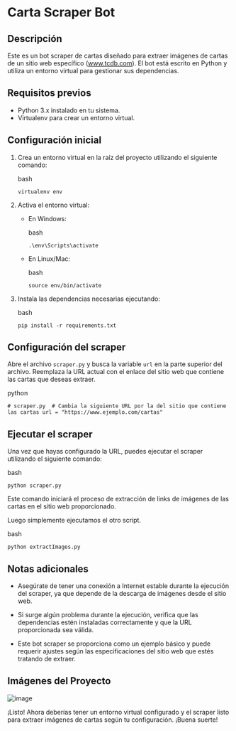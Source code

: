 Carta Scraper Bot
=================

Descripción
-----------

Este es un bot scraper de cartas diseñado para extraer imágenes de cartas de un sitio web específico (www.tcdb.com). 
El bot está escrito en Python y utiliza un entorno virtual para gestionar sus dependencias.

Requisitos previos
------------------

*   Python 3.x instalado en tu sistema.
*   Virtualenv para crear un entorno virtual.

Configuración inicial
---------------------

1.  Crea un entorno virtual en la raíz del proyecto utilizando el siguiente comando:
    
    bash
    
    `virtualenv env`
    
2.  Activa el entorno virtual:
    
    *   En Windows:
        
        bash
        
        `.\env\Scripts\activate`
        
    *   En Linux/Mac:
        
        bash
        
        `source env/bin/activate`
        
3.  Instala las dependencias necesarias ejecutando:
    
    bash
    
    `pip install -r requirements.txt`
    

Configuración del scraper
-------------------------

Abre el archivo `scraper.py` y busca la variable `url` en la parte superior del archivo.
Reemplaza la URL actual con el enlace del sitio web que contiene las cartas que deseas extraer.

python

`# scraper.py  # Cambia la siguiente URL por la del sitio que contiene las cartas url = "https://www.ejemplo.com/cartas"`

Ejecutar el scraper
-------------------

Una vez que hayas configurado la URL, puedes ejecutar el scraper utilizando el siguiente comando:

bash

`python scraper.py`

Este comando iniciará el proceso de extracción de links de imágenes de las cartas en el sitio web proporcionado.

Luego simplemente ejecutamos el otro script.

bash

`python extractImages.py`


Notas adicionales
-----------------

*   Asegúrate de tener una conexión a Internet estable durante la ejecución del scraper, ya que depende de la descarga de imágenes desde el sitio web.
    
*   Si surge algún problema durante la ejecución, verifica que las dependencias estén instaladas correctamente y que la URL proporcionada sea válida.
    
*   Este bot scraper se proporciona como un ejemplo básico y puede requerir ajustes según las especificaciones del sitio web que estés tratando de extraer.

Imágenes del Proyecto
--------------------

![image](https://github.com/serranogallegogerardo/card-web-scraper/assets/98660245/4668a0d7-ca76-499c-9e8a-debbd4f10782)


¡Listo! Ahora deberías tener un entorno virtual configurado y el scraper listo para extraer imágenes de cartas según tu configuración. ¡Buena suerte!
